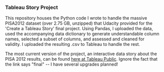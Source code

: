 ### Tableau Story Project

This repository houses the Python code I wrote to handle the massive PISA2012 dataset (over 2.75 GB, unzipped) that Udacity provided for the 'Create a Tableau Story' final project. Using Pandas, I uploaded the data, used the accompanying data dictionary to generate understandable column names, selected a subset of columns, and assessed and cleaned for validity. I uploaded the resulting .csv to Tableau to handle the rest.

The most current version of the project, an interactive data story about the PISA 2012 results, can be found [here at Tableau Public](https://public.tableau.com/profile/vera.sticker#!/vizhome/PISA2012ProjectFinalVersion/Story1). Ignore the fact that the link says "final" -- I have several upgrades planned! 
